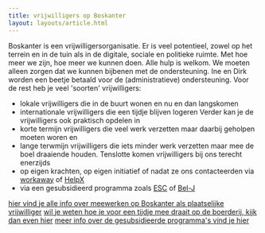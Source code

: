 ```yaml
---
title: vrijwilligers op Boskanter
layout: layouts/article.html
---
```

Boskanter is een vrijwilligersorganisatie. Er is veel potentieel, zowel op het terrein en in de tuin als in de digitale, sociale en politieke ruimte. Met hoe meer we zijn, hoe meer we kunnen doen. Alle hulp is welkom. We moeten alleen zorgen dat we kunnen bijbenen met de ondersteuning.
Ine en Dirk worden een beetje betaald voor de (administratieve) ondersteuning. 
Voor de rest heb je veel 'soorten' vrijwilligers:
- lokale vrijwilligers die in de buurt wonen en nu en dan langskomen
- internationale vrijwilligers die een tijdje blijven logeren
Verder kan je de vrijwilligers ook praktisch opdelen in
- korte termijn vrijwilligers die veel werk verzetten maar daarbij geholpen moeten woren en
- lange terwmijn vrijwilligers die iets minder werk verzetten maar mee de boel draaiende houden.
Tenslotte komen vrijwilligers bij ons terecht enerzijds
- op eigen krachten, op eigen initiatief of nadat ze ons contacteerden via [workaway](https://www.workaway.info) of [HelpX](http://helpx.net)
- via een gesubsidieerd programma zoals [ESC](https://youth.europa.eu/solidarity_nl) of [Bel-J](https://bel-j.be)

[hier vind je alle info over meewerken op Boskanter als plaatselijke vrijwilliger](local)
[wil je weten hoe je voor een tijdje mee draait op de boerderij, kijk dan even hier](stay)
[meer info over de gesubsidieerde programma's vind je hier](subsidy)

